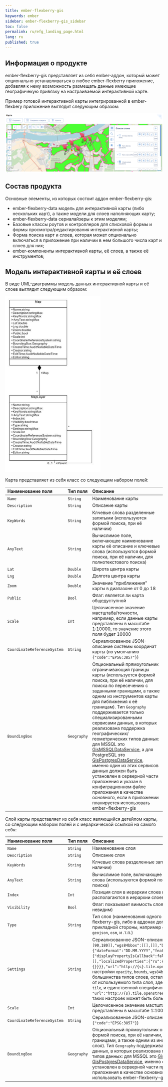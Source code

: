 ```yaml
---
title: ember-flexberry-gis
keywords: ember
sidebar: ember-flexberry-gis_sidebar
toc: false
permalink: ru/efg_landing_page.html
lang: ru
published: true
---
```


## Информация о продукте

ember-flexberry-gis представляет из себя ember-аддон, который может опционально устанавливаться в любое ember-flexberry приложение, добавляя к нему возможность размещать данные имеющие географичекую привязку на настраиваемой интерактивной карте.

Пример готовой интерактивной карты интегрированной в ember-flexbery приложение выглядит следующим образом:

![](/images/pages/products/flexberry-gis/addons/ember-flexberry-gis/map-and-layers-example.png)

## Состав продукта

Основные элементы, из которых состоит аддон ember-flexberry-gis:

* ember-flexberry-data модель для интерактивной карты (либо нескольких карт), а также модели для слоев наполняющих карту;
* ember-flexberry-data сериалайзеры к этим моделям;
* Базовые классы роутов и контроллеров для списковой формы и формы просмотра/редактирования интерактивной карты;
* Форма поиска карт и слоев, которая может опционально включаться в приложение при наличии в нем большого числа карт и слоев для них;
* ember-компоненты интерактивной карты, её слоев, а также её инструментов;

## Модель интерактивной карты и её слоев

В виде UML-диаграммы модель данных интерактивной карты и её слоев выглядит следующим образом:

![](/images/pages/products/flexberry-gis/addons/ember-flexberry-gis/map-and-layers-diagram.png)

Карта представляет из себя класс со следующим набором полей:

Наименование поля          |Тип поля          |Описание          
:--------------------------|:-----------------|:-----------------
`Name`| `String` | Наименование карты 
`Description`| `String` | Описание карты 
`KeyWords`| `String` | Клчевые слова разделенные запятыми (используются формой поиска, при её наличии) 
`AnyText`| `String` | Вычислимое поле, включающее наименование карты её описание и ключевые слова (используются формой поиска, при её наличии, для полнотекстового поиска) 
`Lat`| `Double` | Широта центра карты 
`Lng`| `Double` | Долгота центра карты 
`Zoom`| `Double` | Значение "приближения" карты в диапазоне от 0 до 18 
`Public`| `Bool` | Флаг: является ли карта общедуступной
`Scale`| `Int` | Целочисенное значение мастштаба/точности, например, если данные карты представлены в масштабе 1:10000, то значение этого поля будет 10000
`CoordinateReferenceSystem`| `String` | Сериализованное JSON-описание системы координат карты (по умолчанию `{"code":"EPSG:3857"}`)
`BoundingBox`| `Geography` | Опциональный прямоугольник ограничивающий границы карты (используется формой поиска, при её наличии, для поиска по пересечению с заданными границами, а также одним из инструментов карты для пиближения к её границам). Тип `Geography` поддерживается только специализированными сервисами данных, в которых реализована поддержка географических/геометрических типов данных: для MSSQL это [GisMSSQLDataService](https://github.com/Flexberry/NewPlatform.Flexberry.ORM.GisMSSQLDataService), а для PostgreSQL это [GisPostgresDataService](https://github.com/Flexberry/NewPlatform.Flexberry.ORM.GisPostgresDataService), именно один из этих сервисов данных должен быть установлен в серверной части приложения и указан в конфиграционном файле приложения в качестве основного, если в приложении планируется использовать ember-flexberry-gis

Слой карты представляет из себя класс являющийся детейлом карты, со следующим набором полей и с иерархической ссылкой на самого себя:

Наименование поля          |Тип поля          |Описание          
:--------------------------|:-----------------|:-----------------
`Name`| `String` | Наименование слоя 
`Description`| `String` | Описание слоя 
`KeyWords`| `String` | Клчевые слова разделенные запятыми (используются формой поиска, при её наличии) 
`AnyText`| `String` | Вычислимое поле, включающее наименование слоя, его описание и ключевые слова (используются формой поиска, при её наличии, для полнотекстового поиска) 
`Index`| `Int` | Позиция слоя в иерархии слоев карты (слои с меньшим индексом располагаются в иерархии слоев ближе к корню иерархии и "ниже") 
`Visibility`| `Bool` | Флаг: показывает виимость слоя на карте (`true` - слой видим на карте, `false` - невидим) 
`Type`| `String` | Тип слоя (наименования одного из типов слоев, реализованных либо в ember-flexberry-gis, либо в аддонах дополнающих ember-flexberry-gis, либо с прикладной стороны, например `group`, `tile`, `wfs`, `wms-wfs`, `wms-signle-tile`, `kml`, `geojson`, `osm`,  и .т.п.)
`Settings`| `String` | Сериализованное JSON-описание слоя вида `{"opacity":1,"bounds":[[-90,-180],[90,180]],"wgs84bbox":[[],[]],"bbox":[[],[]],"displaySettings":{"dateFormat":"DD.MM.YYYY","featuresPropertiesSettings":{"displayPropertyIsCallback":false,"displayProperty":null,"excludedProperties":[],"localizedProperties":{"ru":{},"en":{}}}},"url":"http://{s}.tile.openstreetmap.org/{z}/{x}/{y}.png"}`, здесь настройки `opacity`, `bounds`, `wgs84bbox`, `bbox`, `displaySettings`, являются общими для большинства типов слоев, остальные же настройки варьируются в зависимости от используемого типа слоя, здесь приведен пример настроек для слоя типа `tile`, и единственной специфичной для него настройкой явяется `"url":"http://{s}.tile.openstreetmap.org/{z}/{x}/{y}.png"`, у слоев других типов таких настроек может быть больше
`Scale`| `Int` | Целочисенное значение мастштаба/точности, например, если данные слоя представлены в масштабе 1:10000, то значение этого поля будет 10000
`CoordinateReferenceSystem`| `String` | Сериализованное JSON-описание системы координат слоя (например `{"code":"EPSG:3857"}`)
`BoundingBox`| `Geography` | Опциональный прямоугольник ограничивающий границы слоя (используется формой поиска, при её наличии, для поиска по пересечению с заданными границами, а также одним из инструментов карты для пиближения к границам слоя). Тип `Geography` поддерживается только специализированными сервисами данных, в которых реализована поддержка географических/геометрических типов данных: для MSSQL это [GisMSSQLDataService](https://github.com/Flexberry/NewPlatform.Flexberry.ORM.GisMSSQLDataService), а для PostgreSQL это [GisPostgresDataService](https://github.com/Flexberry/NewPlatform.Flexberry.ORM.GisPostgresDataService), именно один из этих сервисов данных должен быть установлен в серверной части приложения и указан в конфиграционном файле приложения в качестве основного, если в приложении планируется использовать ember-flexberry-gis
